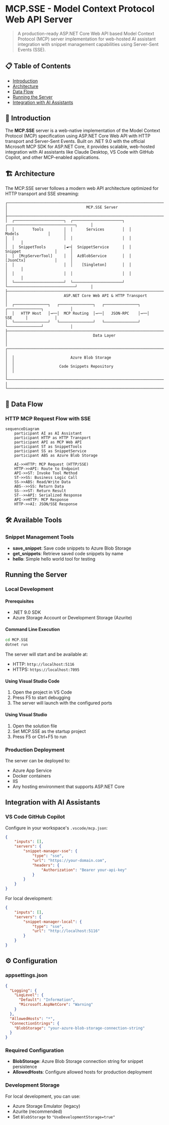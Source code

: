 # MCP.SSE - Model Context Protocol Web API Server

> A production-ready ASP.NET Core Web API based Model Context Protocol (MCP) server implementation for web-hosted AI assistant integration with snippet management capabilities using Server-Sent Events (SSE).

## 📋 Table of Contents

- [Introduction](#-introduction)
- [Architecture](#️-architecture)
- [Data Flow](#-data-flow)
- [Running the Server](#running-the-server)
- [Integration with AI Assistants](#integration-with-ai-assistants)

## 🌟 Introduction

The **MCP.SSE** server is a web-native implementation of the Model Context Protocol (MCP) specification using ASP.NET Core Web API with HTTP transport and Server-Sent Events. Built on .NET 9.0 with the official Microsoft MCP SDK for ASP.NET Core, it provides scalable, web-hosted integration with AI assistants like Claude Desktop, VS Code with GitHub Copilot, and other MCP-enabled applications.

## 🏗️ Architecture

The MCP.SSE server follows a modern web API architecture optimized for HTTP transport and SSE streaming:

```
┌────────────────────────────────────────────────────────────────────────────────────────────┐
│                                   MCP.SSE Server                                           │
├────────────────────────────────────────────────────────────────────────────────────────────┤
│  ┌──────────────────────┐  ┌──────────────────────┐  ┌──────────────────────────────┐      │
│  │        Tools         │  │      Services        │  │           Models             │      │
│  │                      │  │                      │  │                              │      │
│  │  SnippetTools        │◄─┤  SnippetService      │  │        Snippet               │      │
│  │  [McpServerTool]     │  │  AzBlobService       │  │        [JsonCtx]             │      │
│  │                      │  │    [Singleton]       │  │                              │      │
│  │                      │  │                      │  │                              │      │
│  └──────────────────────┘  └──────────────────────┘  └──────────────────────────────┘      │
├────────────────────────────────────────────────────────────────────────────────────────────┤
│                         ASP.NET Core Web API & HTTP Transport                              │
│  ┌───────────────┐   ┌───────────────┐   ┌───────────────┐   ┌───────────────┐            │
│  │   HTTP Host   │→──│  MCP Routing  │→──│   JSON-RPC    │→──│      SSE      │            │
│  └───────────────┘   └───────────────┘   └───────────────┘   └───────────────┘            │
├────────────────────────────────────────────────────────────────────────────────────────────┤
│                                      Data Layer                                            │
│  ┌──────────────────────────────────────────────────────────────────────────────────────┐  │
│  │                         Azure Blob Storage                                           │  │
│  │                    Code Snippets Repository                                          │  │
│  └──────────────────────────────────────────────────────────────────────────────────────┘  │
└────────────────────────────────────────────────────────────────────────────────────────────┘
```

## 🔄 Data Flow

### HTTP MCP Request Flow with SSE

```mermaid
sequenceDiagram
    participant AI as AI Assistant
    participant HTTP as HTTP Transport
    participant API as MCP Web API
    participant ST as SnippetTools
    participant SS as SnippetService
    participant ABS as Azure Blob Storage

    AI->>HTTP: MCP Request (HTTP/SSE)
    HTTP->>API: Route to Endpoint
    API->>ST: Invoke Tool Method
    ST->>SS: Business Logic Call
    SS->>ABS: Read/Write Data
    ABS-->>SS: Return Data
    SS-->>ST: Return Result
    ST-->>API: Serialized Response
    API->>HTTP: MCP Response
    HTTP->>AI: JSON/SSE Response
```

## 🛠️ Available Tools

### Snippet Management Tools
- **save_snippet**: Save code snippets to Azure Blob Storage
- **get_snippets**: Retrieve saved code snippets by name
- **hello**: Simple hello world tool for testing

## Running the Server

### Local Development

#### Prerequisites
- .NET 9.0 SDK
- Azure Storage Account or Development Storage (Azurite)

#### Command Line Execution
```bash
cd MCP.SSE
dotnet run
```

The server will start and be available at:
- HTTP: `http://localhost:5116`
- HTTPS: `https://localhost:7095`

#### Using Visual Studio Code
1. Open the project in VS Code
2. Press F5 to start debugging
3. The server will launch with the configured ports

#### Using Visual Studio
1. Open the solution file
2. Set MCP.SSE as the startup project
3. Press F5 or Ctrl+F5 to run

### Production Deployment

The server can be deployed to:
- Azure App Service
- Docker containers
- IIS
- Any hosting environment that supports ASP.NET Core

## Integration with AI Assistants

### VS Code GitHub Copilot

Configure in your workspace's `.vscode/mcp.json`:

```json
{
    "inputs": [],
    "servers": {
        "snippet-manager-sse": {
            "type": "sse",
            "url": "https://your-domain.com",
            "headers": {
                "Authorization": "Bearer your-api-key"
            }
        }
    }
}
```

For local development:

```json
{
    "inputs": [],
    "servers": {
        "snippet-manager-local": {
            "type": "sse",
            "url": "http://localhost:5116"
        }
    }
}
```

## ⚙️ Configuration

### appsettings.json
```json
{
  "Logging": {
    "LogLevel": {
      "Default": "Information",
      "Microsoft.AspNetCore": "Warning"
    }
  },
  "AllowedHosts": "*",
  "ConnectionStrings": {
    "BlobStorage": "your-azure-blob-storage-connection-string"
  }
}
```

### Required Configuration
- **BlobStorage**: Azure Blob Storage connection string for snippet persistence
- **AllowedHosts**: Configure allowed hosts for production deployment

### Development Storage
For local development, you can use:
- Azure Storage Emulator (legacy)
- Azurite (recommended)
- Set `BlobStorage` to `"UseDevelopmentStorage=true"`
